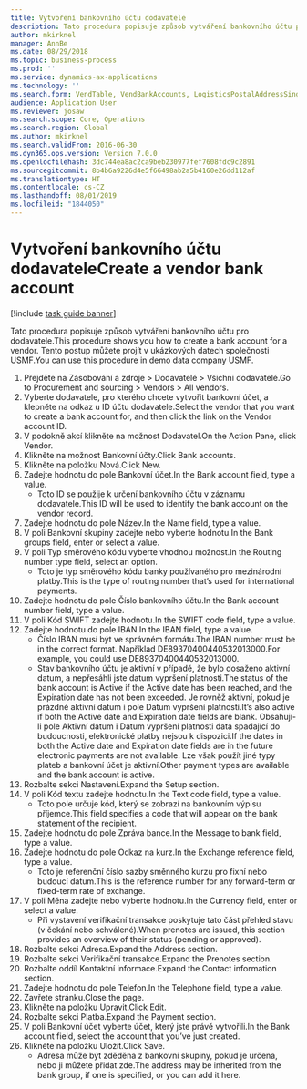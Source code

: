 ```yaml
---
title: Vytvoření bankovního účtu dodavatele
description: Tato procedura popisuje způsob vytváření bankovního účtu pro dodavatele.
author: mkirknel
manager: AnnBe
ms.date: 08/29/2018
ms.topic: business-process
ms.prod: ''
ms.service: dynamics-ax-applications
ms.technology: ''
ms.search.form: VendTable, VendBankAccounts, LogisticsPostalAddressSingle
audience: Application User
ms.reviewer: josaw
ms.search.scope: Core, Operations
ms.search.region: Global
ms.author: mkirknel
ms.search.validFrom: 2016-06-30
ms.dyn365.ops.version: Version 7.0.0
ms.openlocfilehash: 3dc744ea8ac2ca9beb230977fef7608fdc9c2891
ms.sourcegitcommit: 8b4b6a9226d4e5f66498ab2a5b4160e26dd112af
ms.translationtype: HT
ms.contentlocale: cs-CZ
ms.lasthandoff: 08/01/2019
ms.locfileid: "1844050"
---
```

# <a name="create-a-vendor-bank-account"></a><span data-ttu-id="8bfab-103">Vytvoření bankovního účtu dodavatele</span><span class="sxs-lookup"><span data-stu-id="8bfab-103">Create a vendor bank account</span></span>

[!include [task guide banner](../../includes/task-guide-banner.md)]

<span data-ttu-id="8bfab-104">Tato procedura popisuje způsob vytváření bankovního účtu pro dodavatele.</span><span class="sxs-lookup"><span data-stu-id="8bfab-104">This procedure shows you how to create a bank account for a vendor.</span></span> <span data-ttu-id="8bfab-105">Tento postup můžete projít v ukázkových datech společnosti USMF.</span><span class="sxs-lookup"><span data-stu-id="8bfab-105">You can use this procedure in demo data company USMF.</span></span>

1. <span data-ttu-id="8bfab-106">Přejděte na Zásobování a zdroje > Dodavatelé > Všichni dodavatelé.</span><span class="sxs-lookup"><span data-stu-id="8bfab-106">Go to Procurement and sourcing > Vendors > All vendors.</span></span>
2. <span data-ttu-id="8bfab-107">Vyberte dodavatele, pro kterého chcete vytvořit bankovní účet, a klepněte na odkaz u ID účtu dodavatele.</span><span class="sxs-lookup"><span data-stu-id="8bfab-107">Select the vendor that you want to create a bank account for, and then click the link on the Vendor account ID.</span></span>
3. <span data-ttu-id="8bfab-108">V podokně akcí klikněte na možnost Dodavatel.</span><span class="sxs-lookup"><span data-stu-id="8bfab-108">On the Action Pane, click Vendor.</span></span>
4. <span data-ttu-id="8bfab-109">Klikněte na možnost Bankovní účty.</span><span class="sxs-lookup"><span data-stu-id="8bfab-109">Click Bank accounts.</span></span>
5. <span data-ttu-id="8bfab-110">Klikněte na položku Nová.</span><span class="sxs-lookup"><span data-stu-id="8bfab-110">Click New.</span></span>
6. <span data-ttu-id="8bfab-111">Zadejte hodnotu do pole Bankovní účet.</span><span class="sxs-lookup"><span data-stu-id="8bfab-111">In the Bank account field, type a value.</span></span>
    * <span data-ttu-id="8bfab-112">Toto ID se použije k určení bankovního účtu v záznamu dodavatele.</span><span class="sxs-lookup"><span data-stu-id="8bfab-112">This ID will be used to identify the bank account on the vendor record.</span></span>  
7. <span data-ttu-id="8bfab-113">Zadejte hodnotu do pole Název.</span><span class="sxs-lookup"><span data-stu-id="8bfab-113">In the Name field, type a value.</span></span>
8. <span data-ttu-id="8bfab-114">V poli Bankovní skupiny zadejte nebo vyberte hodnotu.</span><span class="sxs-lookup"><span data-stu-id="8bfab-114">In the Bank groups field, enter or select a value.</span></span>
9. <span data-ttu-id="8bfab-115">V poli Typ směrového kódu vyberte vhodnou možnost.</span><span class="sxs-lookup"><span data-stu-id="8bfab-115">In the Routing number type field, select an option.</span></span>
    * <span data-ttu-id="8bfab-116">Toto je typ směrového kódu banky používaného pro mezinárodní platby.</span><span class="sxs-lookup"><span data-stu-id="8bfab-116">This is the type of routing number that’s used for international payments.</span></span>  
10. <span data-ttu-id="8bfab-117">Zadejte hodnotu do pole Číslo bankovního účtu.</span><span class="sxs-lookup"><span data-stu-id="8bfab-117">In the Bank account number field, type a value.</span></span>
11. <span data-ttu-id="8bfab-118">V poli Kód SWIFT zadejte hodnotu.</span><span class="sxs-lookup"><span data-stu-id="8bfab-118">In the SWIFT code field, type a value.</span></span>
12. <span data-ttu-id="8bfab-119">Zadejte hodnotu do pole IBAN.</span><span class="sxs-lookup"><span data-stu-id="8bfab-119">In the IBAN field, type a value.</span></span>
    * <span data-ttu-id="8bfab-120">Číslo IBAN musí být ve správném formátu.</span><span class="sxs-lookup"><span data-stu-id="8bfab-120">The IBAN number must be in the correct format.</span></span> <span data-ttu-id="8bfab-121">Například DE89370400440532013000.</span><span class="sxs-lookup"><span data-stu-id="8bfab-121">For example, you could use DE89370400440532013000.</span></span>  
    * <span data-ttu-id="8bfab-122">Stav bankovního účtu je aktivní v případě, že bylo dosaženo aktivní datum, a nepřesáhli jste datum vypršení platnosti.</span><span class="sxs-lookup"><span data-stu-id="8bfab-122">The status of the bank account is Active if the Active date has been reached, and the Expiration date has not been exceeded.</span></span> <span data-ttu-id="8bfab-123">Je rovněž aktivní, pokud je prázdné aktivní datum i pole Datum vypršení platnosti.</span><span class="sxs-lookup"><span data-stu-id="8bfab-123">It’s also active if both the Active date and Expiration date fields are blank.</span></span> <span data-ttu-id="8bfab-124">Obsahují-li pole Aktivní datum i Datum vypršení platnosti data spadající do budoucnosti, elektronické platby nejsou k dispozici.</span><span class="sxs-lookup"><span data-stu-id="8bfab-124">If the dates in both the Active date and Expiration date fields are in the future electronic payments are not available.</span></span> <span data-ttu-id="8bfab-125">Lze však použít jiné typy plateb a bankovní účet je aktivní.</span><span class="sxs-lookup"><span data-stu-id="8bfab-125">Other payment types are available and the bank account is active.</span></span>  
13. <span data-ttu-id="8bfab-126">Rozbalte sekci Nastavení.</span><span class="sxs-lookup"><span data-stu-id="8bfab-126">Expand the Setup section.</span></span>
14. <span data-ttu-id="8bfab-127">V poli Kód textu zadejte hodnotu.</span><span class="sxs-lookup"><span data-stu-id="8bfab-127">In the Text code field, type a value.</span></span>
    * <span data-ttu-id="8bfab-128">Toto pole určuje kód, který se zobrazí na bankovním výpisu příjemce.</span><span class="sxs-lookup"><span data-stu-id="8bfab-128">This field specifies a code that will appear on the bank statement of the recipient.</span></span>  
15. <span data-ttu-id="8bfab-129">Zadejte hodnotu do pole Zpráva bance.</span><span class="sxs-lookup"><span data-stu-id="8bfab-129">In the Message to bank field, type a value.</span></span>
16. <span data-ttu-id="8bfab-130">Zadejte hodnotu do pole Odkaz na kurz.</span><span class="sxs-lookup"><span data-stu-id="8bfab-130">In the Exchange reference field, type a value.</span></span>
    * <span data-ttu-id="8bfab-131">Toto je referenční číslo sazby směnného kurzu pro fixní nebo budoucí datum.</span><span class="sxs-lookup"><span data-stu-id="8bfab-131">This is the reference number for any forward-term or fixed-term rate of exchange.</span></span>  
17. <span data-ttu-id="8bfab-132">V poli Měna zadejte nebo vyberte hodnotu.</span><span class="sxs-lookup"><span data-stu-id="8bfab-132">In the Currency field, enter or select a value.</span></span>
    * <span data-ttu-id="8bfab-133">Při vystavení verifikační transakce poskytuje tato část přehled stavu (v čekání nebo schválené).</span><span class="sxs-lookup"><span data-stu-id="8bfab-133">When prenotes are issued, this section provides an overview of their status (pending or approved).</span></span>  
18. <span data-ttu-id="8bfab-134">Rozbalte sekci Adresa.</span><span class="sxs-lookup"><span data-stu-id="8bfab-134">Expand the Address section.</span></span>
19. <span data-ttu-id="8bfab-135">Rozbalte sekci Verifikační transakce.</span><span class="sxs-lookup"><span data-stu-id="8bfab-135">Expand the Prenotes section.</span></span>
20. <span data-ttu-id="8bfab-136">Rozbalte oddíl Kontaktní informace.</span><span class="sxs-lookup"><span data-stu-id="8bfab-136">Expand the Contact information section.</span></span>
21. <span data-ttu-id="8bfab-137">Zadejte hodnotu do pole Telefon.</span><span class="sxs-lookup"><span data-stu-id="8bfab-137">In the Telephone field, type a value.</span></span>
22. <span data-ttu-id="8bfab-138">Zavřete stránku.</span><span class="sxs-lookup"><span data-stu-id="8bfab-138">Close the page.</span></span>
23. <span data-ttu-id="8bfab-139">Klikněte na položku Upravit.</span><span class="sxs-lookup"><span data-stu-id="8bfab-139">Click Edit.</span></span>
24. <span data-ttu-id="8bfab-140">Rozbalte sekci Platba.</span><span class="sxs-lookup"><span data-stu-id="8bfab-140">Expand the Payment section.</span></span>
25. <span data-ttu-id="8bfab-141">V poli Bankovní účet vyberte účet, který jste právě vytvořili.</span><span class="sxs-lookup"><span data-stu-id="8bfab-141">In the Bank  account field, select the account that you’ve just created.</span></span>
26. <span data-ttu-id="8bfab-142">Klikněte na položku Uložit.</span><span class="sxs-lookup"><span data-stu-id="8bfab-142">Click Save.</span></span>
    * <span data-ttu-id="8bfab-143">Adresa může být zděděna z bankovní skupiny, pokud je určena, nebo ji můžete přidat zde.</span><span class="sxs-lookup"><span data-stu-id="8bfab-143">The address may be inherited from the bank group, if one is specified, or you can add it here.</span></span>  

